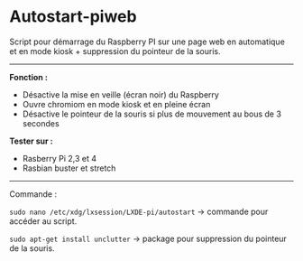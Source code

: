 # Autostart-piweb
Script pour démarrage du Raspberry PI sur une page web en automatique et en mode kiosk + suppression du pointeur de la souris.

---

**Fonction :**

- Désactive la mise en veille (écran noir) du Raspberry 
- Ouvre chromiom en mode kiosk et en pleine écran
- Désactive le pointeur de la souris si plus de mouvement au bous de 3 secondes

**Tester sur :**

- Rasberry Pi 2,3 et 4
- Rasbian buster et stretch

--- 

Commande : 

```sudo nano /etc/xdg/lxsession/LXDE-pi/autostart``` → commande pour accéder au script.

```sudo apt-get install unclutter``` → package pour suppression du pointeur de la souris.
